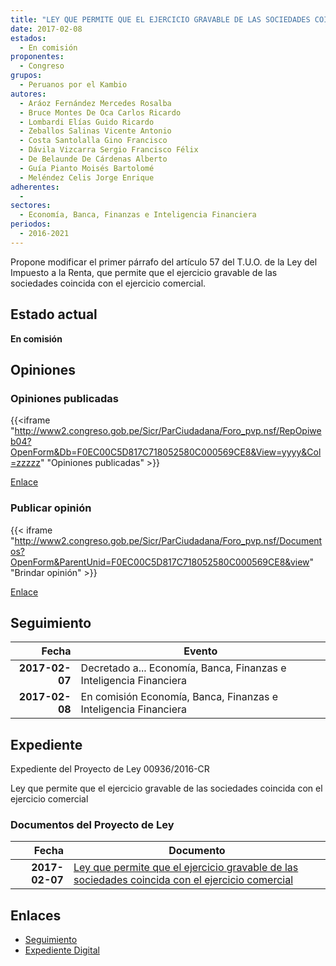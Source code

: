 ```yaml
---
title: "LEY QUE PERMITE QUE EL EJERCICIO GRAVABLE DE LAS SOCIEDADES COINCIDA CON EL EJERCICIO COMERCIAL"
date: 2017-02-08
estados: 
  - En comisión
proponentes: 
  - Congreso
grupos: 
  - Peruanos por el Kambio
autores: 
  - Aráoz Fernández Mercedes Rosalba
  - Bruce Montes De Oca Carlos Ricardo
  - Lombardi Elías Guido Ricardo
  - Zeballos Salinas Vicente Antonio
  - Costa Santolalla Gino Francisco
  - Dávila Vizcarra Sergio Francisco Félix
  - De Belaunde De Cárdenas Alberto
  - Guía Pianto Moisés Bartolomé
  - Meléndez Celis Jorge Enrique
adherentes: 
  - 
sectores: 
  - Economía, Banca, Finanzas e Inteligencia Financiera
periodos: 
  - 2016-2021
---
```


Propone modificar el primer párrafo del artículo 57 del T.U.O. de la Ley del Impuesto a la Renta, que permite que el ejercicio gravable de las sociedades coincida con el ejercicio comercial.


## Estado actual

**En comisión**

## Opiniones

### Opiniones publicadas

{{<iframe "http://www2.congreso.gob.pe/Sicr/ParCiudadana/Foro_pvp.nsf/RepOpiweb04?OpenForm&Db=F0EC00C5D817C718052580C000569CE8&View=yyyy&Col=zzzzz" "Opiniones publicadas" >}}

[Enlace](http://www2.congreso.gob.pe/Sicr/ParCiudadana/Foro_pvp.nsf/RepOpiweb04?OpenForm&Db=F0EC00C5D817C718052580C000569CE8&View=yyyy&Col=zzzzz)
### Publicar opinión

{{< iframe "http://www2.congreso.gob.pe/Sicr/ParCiudadana/Foro_pvp.nsf/Documentos?OpenForm&ParentUnid=F0EC00C5D817C718052580C000569CE8&view" "Brindar opinión" >}}

[Enlace](http://www2.congreso.gob.pe/Sicr/ParCiudadana/Foro_pvp.nsf/Documentos?OpenForm&ParentUnid=F0EC00C5D817C718052580C000569CE8&view)

## Seguimiento

| Fecha | Evento |
|------:|--------|
| **2017-02-07** | Decretado a... Economía, Banca, Finanzas e Inteligencia Financiera|
| **2017-02-08** | En comisión Economía, Banca, Finanzas e Inteligencia Financiera|


## Expediente

Expediente del Proyecto de Ley 00936/2016-CR

Ley que permite que el ejercicio gravable de las sociedades coincida con el ejercicio comercial


### Documentos del Proyecto de Ley

| Fecha | Documento |
|------:|--------|
| **2017-02-07** | [Ley que permite que el ejercicio gravable de las sociedades coincida con el ejercicio comercial](http://www.leyes.congreso.gob.pe/Documentos/2016_2021/Proyectos_de_Ley_y_de_Resoluciones_Legislativas/PL0093620170207..pdf) |

## Enlaces 

- [Seguimiento](http://www2.congreso.gob.pe/Sicr/TraDocEstProc/CLProLey2016.nsf/f7fff46988ca05b1052578e100829cc7/6975fe29792a2fbc052580c000526bba?OpenDocument)
- [Expediente Digital](http://www2.congreso.gob.pehttp://www2.congreso.gob.pe/Sicr/TraDocEstProc/CLProLey2016.nsf/f7fff46988ca05b1052578e100829cc7/6975fe29792a2fbc052580c000526bba?OpenDocument&Click=05257FB7005EB655.eb71d0cf91d8294e05256cdf006b5706/$Body/0.1C6C)
